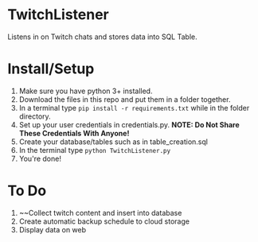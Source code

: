 # TwitchListener
Listens in on Twitch chats and stores data into SQL Table. 

# Install/Setup

1. Make sure you have python 3+ installed.
2. Download the files in this repo and put them in a folder together.
3. In a terminal type ``pip install -r requirements.txt`` while in the folder directory.
4. Set up your user credentials in credentials.py. **NOTE: Do Not Share These Credentials With Anyone!**
5. Create your database/tables such as in table_creation.sql
6. In the terminal type `python TwitchListener.py`
7. You're done!

# To Do

1. ~~Collect twitch content and insert into database
2. Create automatic backup schedule to cloud storage
3. Display data on web
